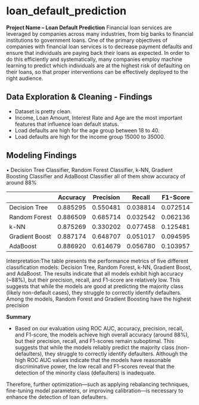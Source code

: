 # loan_default_prediction

**Project Name – Loan Default Prediction** 
Financial loan services are leveraged by companies across many industries, from big banks to financial institutions to government loans. 
One of the primary objectives of companies with financial loan services is to decrease payment defaults and ensure that individuals are paying back their loans as expected. 
In order to do this efficiently and systematically, many companies employ machine learning to predict which individuals are at the highest risk of defaulting on their loans, so that proper interventions can be effectively deployed to the right audience.

## Data Exploration & Cleaning - Findings
-  Dataset is pretty clean.
-  Income, Loan Amount, Interest Rate and Age are the most important features that influence loan default status.
-  Load defaults are high for the age group between 18 to 40.
-  Load defaults are high for the income group 15000 to 35000.
  
## Modeling Findings
•	Decision Tree Classifier, Random Forest Classifier, k-NN, Gradient Boosting Classifier and AdaBoost Classifier all of them show accuracy of around 88%

|                |  Accuracy  | Precision |  Recall    |F1-Score  |
|:---            | :----:     |    :----: |    :----:  |     ---: |
|Decision Tree   |  0.885295  | 0.550481  |  0.038814  |0.072514  |
|Random Forest   |  0.886509  | 0.685714  |  0.032542  |0.062136  |
|k-NN            |  0.875269  | 0.330202  |  0.077458  |0.125481  |
|Gradient Boost  |  0.887174  | 0.648707  |  0.051017  |0.094595  |
|AdaBoost        |  0.886920  | 0.614679  |  0.056780  |0.103957  |

Interpretation:The table presents the performance metrics of five different classification models: Decision Tree, Random Forest, k-NN, Gradient Boost, and AdaBoost. The results indicate that all models exhibit high accuracy (~88%), but their precision, recall, and F1-score are relatively low. This suggests that while the models are good at predicting the majority class (likely non-default cases), they struggle to correctly identify defaulters. Among the models, Random Forest and Gradient Boosting have the highest precision


**Summary**
- Based on our evaluation using ROC AUC, accuracy, precision, recall, and F1-score, the models achieve high overall accuracy (around 88%), but their precision, recall, and F1-scores remain suboptimal. 
This suggests that while the models reliably predict the majority class (non-defaulters), they struggle to correctly identify defaulters. 
Although the high ROC AUC values indicate that the models have reasonable discriminative power, the low recall and F1-scores reveal that the detection of the minority class (defaulters) is inadequate.

Therefore, further optimization—such as applying rebalancing techniques, fine-tuning model parameters, or improving calibration—is necessary to enhance the detection of loan defaulters.
